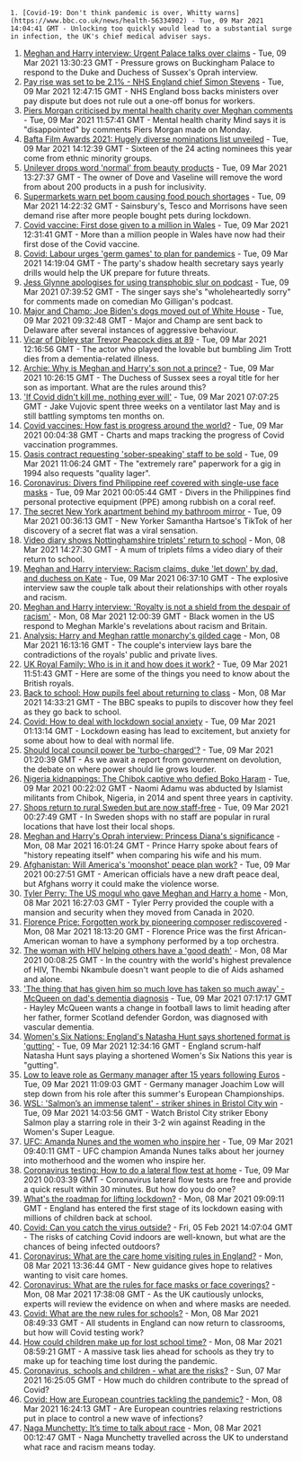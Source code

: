 
    1. [Covid-19: Don't think pandemic is over, Whitty warns](https://www.bbc.co.uk/news/health-56334902) - Tue, 09 Mar 2021 14:04:41 GMT - Unlocking too quickly would lead to a substantial surge in infection, the UK's chief medical adviser says.
1. [Meghan and Harry interview: Urgent Palace talks over claims](https://www.bbc.co.uk/news/uk-56329887) - Tue, 09 Mar 2021 13:30:23 GMT - Pressure grows on Buckingham Palace to respond to the Duke and Duchess of Sussex's Oprah interview.
1. [Pay rise was set to be 2.1% - NHS England chief Simon Stevens](https://www.bbc.co.uk/news/uk-politics-56260038) - Tue, 09 Mar 2021 12:47:15 GMT - NHS England boss backs ministers over pay dispute but does not rule out a one-off bonus for workers.
1. [Piers Morgan criticised by mental health charity over Meghan comments](https://www.bbc.co.uk/news/entertainment-arts-56334082) - Tue, 09 Mar 2021 11:57:41 GMT - Mental health charity Mind says it is "disappointed" by comments Piers Morgan made on Monday.
1. [Bafta Film Awards 2021: Hugely diverse nominations list unveiled](https://www.bbc.co.uk/news/entertainment-arts-56319617) - Tue, 09 Mar 2021 14:12:39 GMT - Sixteen of the 24 acting nominees this year come from ethnic minority groups.
1. [Unilever drops word 'normal' from beauty products](https://www.bbc.co.uk/news/business-56331524) - Tue, 09 Mar 2021 13:27:37 GMT - The owner of Dove and Vaseline will remove the word from about 200 products in a push for inclusivity.
1. [Supermarkets warn pet boom causing food pouch shortages](https://www.bbc.co.uk/news/business-56328860) - Tue, 09 Mar 2021 14:22:32 GMT - Sainsbury's, Tesco and Morrisons have seen demand rise after more people bought pets during lockdown.
1. [Covid vaccine: First dose given to a million in Wales](https://www.bbc.co.uk/news/uk-wales-56311109) - Tue, 09 Mar 2021 12:31:41 GMT - More than a million people in Wales have now had their first dose of the Covid vaccine.
1. [Covid: Labour urges 'germ games' to plan for pandemics](https://www.bbc.co.uk/news/uk-politics-56334302) - Tue, 09 Mar 2021 14:19:04 GMT - The party's shadow health secretary says yearly drills would help the UK prepare for future threats.
1. [Jess Glynne apologises for using transphobic slur on podcast](https://www.bbc.co.uk/news/newsbeat-56329180) - Tue, 09 Mar 2021 07:39:52 GMT - The singer says she's "wholeheartedly sorry" for comments made on comedian Mo Gilligan's podcast.
1. [Major and Champ: Joe Biden's dogs moved out of White House](https://www.bbc.co.uk/news/world-us-canada-56331268) - Tue, 09 Mar 2021 09:32:48 GMT - Major and Champ are sent back to Delaware after several instances of aggressive behaviour.
1. [Vicar of Dibley star Trevor Peacock dies at 89](https://www.bbc.co.uk/news/entertainment-arts-56332163) - Tue, 09 Mar 2021 12:16:56 GMT - The actor who played the lovable but bumbling Jim Trott dies from a dementia-related illness.
1. [Archie: Why is Meghan and Harry's son not a prince?](https://www.bbc.co.uk/news/uk-56325934) - Tue, 09 Mar 2021 10:26:15 GMT - The Duchess of Sussex sees a royal title for her son as important. What are the rules around this?
1. ['If Covid didn't kill me, nothing ever will'](https://www.bbc.co.uk/news/health-56324826) - Tue, 09 Mar 2021 07:07:25 GMT - Jake Vujovic spent three weeks on a ventilator last May and is still battling symptoms ten months on.
1. [Covid vaccines: How fast is progress around the world?](https://www.bbc.co.uk/news/world-56237778) - Tue, 09 Mar 2021 00:04:38 GMT - Charts and maps tracking the progress of Covid vaccination programmes.
1. [Oasis contract requesting 'sober-speaking' staff to be sold](https://www.bbc.co.uk/news/uk-england-derbyshire-56333110) - Tue, 09 Mar 2021 11:06:24 GMT - The "extremely rare" paperwork for a gig in 1994 also requests "quality lager".
1. [Coronavirus: Divers find Philippine reef covered with single-use face masks](https://www.bbc.co.uk/news/world-asia-56322369) - Tue, 09 Mar 2021 00:05:44 GMT - Divers in the Philippines find personal protective equipment (PPE) among rubbish on a coral reef.
1. [The secret New York apartment behind my bathroom mirror](https://www.bbc.co.uk/news/world-us-canada-56324046) - Tue, 09 Mar 2021 00:36:13 GMT - New Yorker Samantha Hartsoe's TikTok of her discovery of a secret flat was a viral sensation.
1. [Video diary shows Nottinghamshire triplets' return to school](https://www.bbc.co.uk/news/uk-england-nottinghamshire-56324013) - Mon, 08 Mar 2021 14:27:30 GMT - A mum of triplets films a video diary of their return to school.
1. [Meghan and Harry interview: Racism claims, duke 'let down' by dad, and duchess on Kate](https://www.bbc.co.uk/news/uk-56316659) - Tue, 09 Mar 2021 06:37:10 GMT - The explosive interview saw the couple talk about their relationships with other royals and racism.
1. [Meghan and Harry interview: 'Royalty is not a shield from the despair of racism'](https://www.bbc.co.uk/news/world-us-canada-56320101) - Mon, 08 Mar 2021 12:00:39 GMT - Black women in the US respond to Meghan Markle's revelations about racism and Britain.
1. [Analysis: Harry and Meghan rattle monarchy's gilded cage](https://www.bbc.co.uk/news/uk-56326048) - Mon, 08 Mar 2021 16:13:16 GMT - The couple's interview lays bare the contradictions of the royals' public and private lives.
1. [UK Royal Family: Who is in it and how does it work?](https://www.bbc.co.uk/news/uk-56201331) - Tue, 09 Mar 2021 11:51:43 GMT - Here are some of the things you need to know about the British royals.
1. [Back to school: How pupils feel about returning to class](https://www.bbc.co.uk/news/uk-england-suffolk-56321188) - Mon, 08 Mar 2021 14:33:21 GMT - The BBC speaks to pupils to discover how they feel as they go back to school.
1. [Covid: How to deal with lockdown social anxiety](https://www.bbc.co.uk/news/newsbeat-56323453) - Tue, 09 Mar 2021 01:13:14 GMT - Lockdown easing has lead to excitement, but anxiety for some about how to deal with normal life.
1. [Should local council power be 'turbo-charged'?](https://www.bbc.co.uk/news/uk-politics-56324395) - Tue, 09 Mar 2021 01:20:39 GMT - As we await a report from government on devolution, the debate on where power should lie grows louder.
1. [Nigeria kidnappings: The Chibok captive who defied Boko Haram](https://www.bbc.co.uk/news/world-africa-56321789) - Tue, 09 Mar 2021 00:22:02 GMT - Naomi Adamu was abducted by Islamist militants from Chibok, Nigeria, in 2014 and spent three years in captivity.
1. [Shops return to rural Sweden but are now staff-free](https://www.bbc.co.uk/news/business-56237988) - Tue, 09 Mar 2021 00:27:49 GMT - In Sweden shops with no staff are popular in rural locations that have lost their local shops.
1. [Meghan and Harry's Oprah interview: Princess Diana's significance](https://www.bbc.co.uk/news/newsbeat-49905596) - Mon, 08 Mar 2021 16:01:24 GMT - Prince Harry spoke about fears of "history repeating itself" when comparing his wife and his mum.
1. [Afghanistan: Will America's 'moonshot' peace plan work?](https://www.bbc.co.uk/news/world-asia-56322062) - Tue, 09 Mar 2021 00:27:51 GMT - American officials have a new draft peace deal, but Afghans worry it could make the violence worse.
1. [Tyler Perry: The US mogul who gave Meghan and Harry a home](https://www.bbc.co.uk/news/world-us-canada-56320290) - Mon, 08 Mar 2021 16:27:03 GMT - Tyler Perry provided the couple with a mansion and security when they moved from Canada in 2020.
1. [Florence Price: Forgotten work by pioneering composer rediscovered](https://www.bbc.co.uk/news/entertainment-arts-56322440) - Mon, 08 Mar 2021 18:13:20 GMT - Florence Price was the first African-American woman to have a symphony performed by a top orchestra.
1. [The woman with HIV helping others have a 'good death'](https://www.bbc.co.uk/news/stories-56282751) - Mon, 08 Mar 2021 00:08:25 GMT - In the country with the world's highest prevalence of HIV, Thembi Nkambule doesn't want people to die of Aids ashamed and alone.
1. ['The thing that has given him so much love has taken so much away' - McQueen on dad's dementia diagnosis](https://www.bbc.co.uk/sport/football/56324874) - Tue, 09 Mar 2021 07:17:17 GMT - Hayley McQueen wants a change in football laws to limit heading after her father, former Scotland defender Gordon, was diagnosed with vascular dementia.
1. [Women's Six Nations: England's Natasha Hunt says shortened format is 'gutting'](https://www.bbc.co.uk/sport/rugby-union/56333703) - Tue, 09 Mar 2021 12:34:16 GMT - England scrum-half Natasha Hunt says playing a shortened Women's Six Nations this year is "gutting".
1. [Low to leave role as Germany manager after 15 years following Euros](https://www.bbc.co.uk/sport/football/56331011) - Tue, 09 Mar 2021 11:09:03 GMT - Germany manager Joachim Low will step down from his role after this summer's European Championships.
1. [WSL: 'Salmon’s an immense talent' - striker shines in Bristol City win](https://www.bbc.co.uk/sport/av/football/56335475) - Tue, 09 Mar 2021 14:03:56 GMT - Watch Bristol City striker Ebony Salmon play a starring role in their 3-2 win against Reading in the Women's Super League.
1. [UFC: Amanda Nunes and the women who inspire her](https://www.bbc.co.uk/sport/av/mixed-martial-arts/56327713) - Tue, 09 Mar 2021 09:40:11 GMT - UFC champion Amanda Nunes talks about her journey into motherhood and the women who inspire her.
1. [Coronavirus testing: How to do a lateral flow test at home](https://www.bbc.co.uk/news/health-56326456) - Tue, 09 Mar 2021 00:03:39 GMT - Coronavirus lateral flow tests are free and provide a quick result within 30 minutes. But how do you do one?
1. [What's the roadmap for lifting lockdown?](https://www.bbc.co.uk/news/explainers-52530518) - Mon, 08 Mar 2021 09:09:11 GMT - England has entered the first stage of its lockdown easing with millions of children back at school.
1. [Covid: Can you catch the virus outside?](https://www.bbc.co.uk/news/explainers-55680305) - Fri, 05 Feb 2021 14:07:04 GMT - The risks of catching Covid indoors are well-known, but what are the chances of being infected outdoors?
1. [Coronavirus: What are the care home visiting rules in England?](https://www.bbc.co.uk/news/explainers-53503712) - Mon, 08 Mar 2021 13:36:44 GMT - New guidance gives hope to relatives wanting to visit care homes.
1. [Coronavirus: What are the rules for face masks or face coverings?](https://www.bbc.co.uk/news/health-51205344) - Mon, 08 Mar 2021 17:38:08 GMT - As the UK cautiously unlocks, experts will review the evidence on when and where masks are needed.
1. [Covid: What are the new rules for schools?](https://www.bbc.co.uk/news/education-51643556) - Mon, 08 Mar 2021 08:49:33 GMT - All students in England can now return to classrooms, but how will Covid testing work?
1. [How could children make up for lost school time?](https://www.bbc.co.uk/news/explainers-55938837) - Mon, 08 Mar 2021 08:59:21 GMT - A massive task lies ahead for schools as they try to make up for teaching time lost during the pandemic.
1. [Coronavirus, schools and children - what are the risks?](https://www.bbc.co.uk/news/health-52003804) - Sun, 07 Mar 2021 16:25:05 GMT - How much do children contribute to the spread of Covid?
1. [Covid: How are European countries tackling the pandemic?](https://www.bbc.co.uk/news/explainers-53640249) - Mon, 08 Mar 2021 16:24:13 GMT - Are European countries relaxing restrictions put in place to control a new wave of infections?
1. [Naga Munchetty: It’s time to talk about race](https://www.bbc.co.uk/news/stories-56253480) - Mon, 08 Mar 2021 00:12:47 GMT - Naga Munchetty travelled across the UK to understand what race and racism means today.

